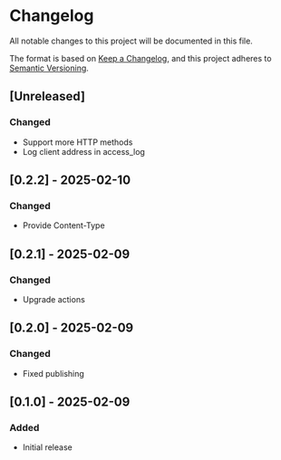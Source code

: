 # Changelog
All notable changes to this project will be documented in this file.

The format is based on [Keep a Changelog](https://keepachangelog.com/en/1.0.0/),
and this project adheres to [Semantic Versioning](https://semver.org/spec/v2.0.0.html).

## [Unreleased]
### Changed
- Support more HTTP methods
- Log client address in access_log

## [0.2.2] - 2025-02-10
### Changed
- Provide Content-Type

## [0.2.1] - 2025-02-09
### Changed
- Upgrade actions

## [0.2.0] - 2025-02-09
### Changed
- Fixed publishing

## [0.1.0] - 2025-02-09
### Added
- Initial release
